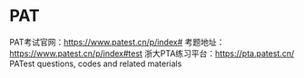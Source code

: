 # PAT
PAT考试官网：https://www.patest.cn/p/index#
考题地址：https://www.patest.cn/p/index#test
浙大PTA练习平台：https://pta.patest.cn/
PATest questions, codes and related materials

